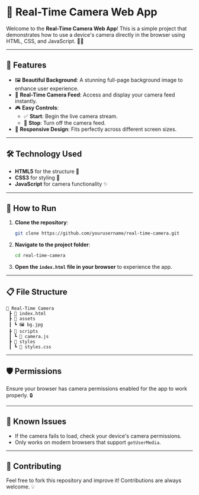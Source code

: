 # 📸 Real-Time Camera Web App

Welcome to the **Real-Time Camera Web App**! This is a simple project that demonstrates how to use a device's camera directly in the browser using HTML, CSS, and JavaScript. 🎥✨

---

## 🌟 Features

- 🖼️ **Beautiful Background**: A stunning full-page background image to enhance user experience.
- 🎥 **Real-Time Camera Feed**: Access and display your camera feed instantly.
- 🎮 **Easy Controls**:
  - ✅ **Start**: Begin the live camera stream.
  - 🛑 **Stop**: Turn off the camera feed.
- 🎨 **Responsive Design**: Fits perfectly across different screen sizes.

---

## 🛠️ Technology Used

- **HTML5** for the structure 📄  
- **CSS3** for styling 🎨  
- **JavaScript** for camera functionality ✨  

---

## 🚀 How to Run

1. **Clone the repository**:
   ```bash
   git clone https://github.com/yourusername/real-time-camera.git
   ```
2. **Navigate to the project folder**:
   ```bash
   cd real-time-camera
   ```
3. **Open the `index.html` file in your browser** to experience the app.

---

## 📋 File Structure

```
📂 Real-Time Camera
 ┣ 📄 index.html
 ┣ 📂 assets
 ┃ ┗ 🖼️ bg.jpg
 ┣ 📂 scripts
 ┃ ┗ 📜 camera.js
 ┣ 📂 styles
 ┃ ┗ 📜 styles.css
```

---

## 🛡️ Permissions

Ensure your browser has camera permissions enabled for the app to work properly. 🔒

---

## 🐛 Known Issues

- If the camera fails to load, check your device's camera permissions.
- Only works on modern browsers that support `getUserMedia`.

---

## 🤝 Contributing

Feel free to fork this repository and improve it! Contributions are always welcome. 💡
